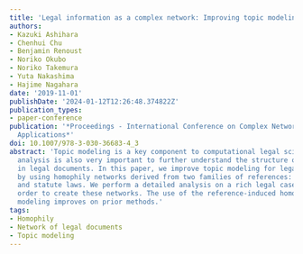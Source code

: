 ```yaml
---
title: 'Legal information as a complex network: Improving topic modeling through homophily'
authors:
- Kazuki Ashihara
- Chenhui Chu
- Benjamin Renoust
- Noriko Okubo
- Noriko Takemura
- Yuta Nakashima
- Hajime Nagahara
date: '2019-11-01'
publishDate: '2024-01-12T12:26:48.374822Z'
publication_types:
- paper-conference
publication: '*Proceedings - International Conference on Complex Networks and Their
  Applications*'
doi: 10.1007/978-3-030-36683-4_3
abstract: 'Topic modeling is a key component to computational legal science. Network
  analysis is also very important to further understand the structure of references
  in legal documents. In this paper, we improve topic modeling for legal case documents
  by using homophily networks derived from two families of references: prior cases
  and statute laws. We perform a detailed analysis on a rich legal case dataset in
  order to create these networks. The use of the reference-induced homophily topic
  modeling improves on prior methods.'
tags:
- Homophily
- Network of legal documents
- Topic modeling
---
```

